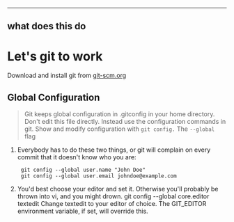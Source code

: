 ----
what does this do
----
# Let's git to work

Download and install git from [git-scm.org](http://git-scm.org/downloads)

## Global Configuration

> Git keeps global configuration in .gitconfig in your home directory. Don't edit this file directly. Instead use the configuration commands in git. Show and modify configuration with `git config.` The `--global` flag  

1. Everybody has to do these two things, or git will complain on every commit that it doesn't know who you are:

        git config --global user.name "John Doe"
        git config --global user.email johndoe@example.com

1. You'd best choose your editor and set it. Otherwise you'll probably be thrown into vi, and you might drown.
        git config --global core.editor textedit
    Change textedit to your editor of choice. The GIT_EDITOR environment variable, if set, will override this.      
